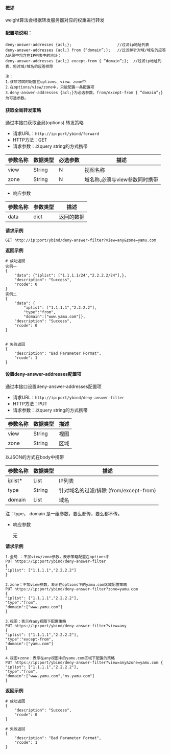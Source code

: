 #### 概述
weight算法会根据转发服务器对应的权重进行转发

#### 配置项说明：
```
deny-answer-addresses {acl;};                    //过滤ip地址列表
deny-answer-addresses {acl;} from {“domain”;};   //过滤掉针对域/域名的应答A记录中包含在IP列表中的地址；
deny-answer-addresses {acl;} except-from { “domain”;};  //过滤ip地址列表，但对域/域名的应答排除

注：
1.该项可同时配置在options、view、zone中
2.在options/view/zone中，只能配置一条配置项
3.deny-answer-addresses {acl;}为必选参数，from/except-from { “domain”;}为可选参数。
```
#### 获取全局转发策略

通过本接口获取全局(options) 转发策略

- 请求URL：`http://ip:port/ybind/forward`
- HTTP方法：GET
- 请求参数：以query string的方式携带

| 参数名称 | 数据类型 | 必选参数 | 描述                          |
| :------- | :------- | -------- | ----------------------------- |
| view     | String   | N        | 视图名称                      |
| zone     | String   | N        | 域名称,必须与view参数同时携带 |


- 响应参数

| 参数名称 | 参数类型 | 描述       |
| :------- | :------- | ---------- |
| data     | dict     | 返回的数据 |

**请求示例**
```
GET http://ip:port/ybind/deny-answer-filter?view=any&zone=yamu.com
```

**返回示例**

```
# 成功返回
实例一
{
    "data": {"iplist": ["1.1.1.1/24","2.2.2.2/24"],},
    "description": "Success",
    "rcode": 0
}
实例二
{
    "data": {
		"iplist": ["1.1.1.1","2.2.2.2"],
		"type":"from",
		"domain":["www.yamu.com"]},
    "description": "Success",
    "rcode": 0
}


# 失败返回
{
    "description": "Bad Parameter Format",
    "rcode": 1
}
```

#### 设置deny-answer-addresses配置项
通过本接口设置deny-answer-addresses配置项
- 请求URL：`http://ip:port/ybind/deny-answer-filter`
- HTTP方法：PUT
- 请求参数：以query string的方式携带

| 参数名称 | 数据类型 | 描述 |
| :------- | :------- | ---- |
| view     | String   | 视图 |
| zone     | String   | 区域 |

以JSON的方式在body中携带

| 参数名称 | 数据类型 | 描述                                   |
| :------- | :------- | -------------------------------------- |
| iplist*  | List     | IP列表                                 |
| type     | String   | 针对域名的过滤/排除 (from/except-from) |
| domain   | List     | 域名                                   |

注：type， domain 是一组参数，要么都传，要么都不传。


- 响应参数

  无

**请求示例**
```
1.全局 ：不加view/zone参数，表示策略配置在options中
PUT https://ip:port/ybind/deny-answer-filter
{
"iplist": ["1.1.1.1","2.2.2.2"] 
}

2.zone：不加view参数，表示在options下的yamu.com区域配置策略
PUT https://ip:port/ybind/deny-answer-filter?zone=yamu.com
{
"iplist": ["1.1.1.1","2.2.2.2"],
"type":"from",
"domain":["www.yamu.com"]
}

3.视图：表示在any视图下配置策略
PUT https://ip:port/ybind/deny-answer-filter?view=any
{
"iplist": ["1.1.1.1","2.2.2.2"],
"type":"except-from",
"domain":["yamu.com"]
}

4.视图+zone：表示在any视图中的yamu.com区域下配置的策略
PUT https://ip:port/ybind/deny-answer-filter?view=any&zone=yamu.com {
"iplist": ["1.1.1.1","2.2.2.2"],
"type":"from",
"domain":["www.yamu.com","ns.yamu.com"]
}
```

**返回示例**
```
# 成功返回
{
    "description": "Success",
    "rcode": 0
}

# 失败返回
{
    "description": "Bad Parameter Format",
    "rcode": 1
}
```